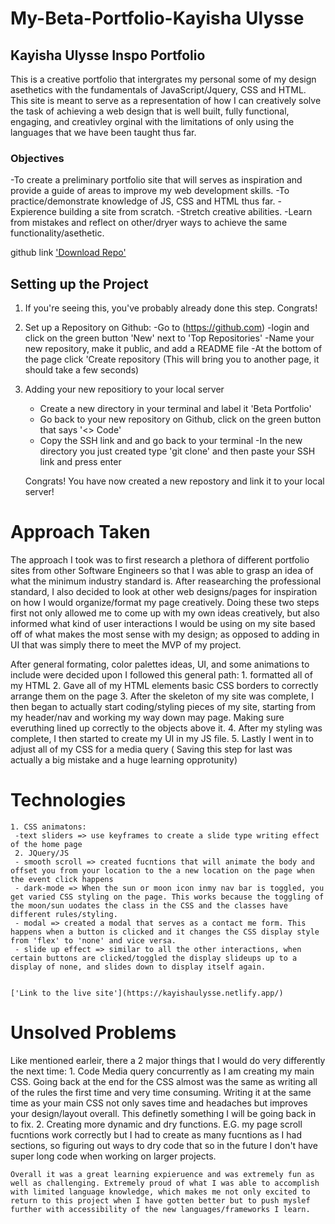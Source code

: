 # My-Beta-Portfolio-Kayisha Ulysse

## Kayisha Ulysse Inspo Portfolio
This is a creative portfolio that intergrates my personal some of my design asethetics with the fundamentals of JavaScript/Jquery, CSS and HTML. This site is meant to serve as a representation of how I can creatively solve the task of achieving a web design that is well built, fully functional, engaging, and creativley orginal with the limitations of only using the languages that we have been taught thus far.

### Objectives
-To create a preliminary portfolio site that will serves as inspiration and provide a guide of areas to improve my web development skills.
-To practice/demonstrate knowledge of JS, CSS and HTML thus far.
-Expierence building a site from scratch.
-Stretch creative abilities.
-Learn from mistakes and reflect on other/dryer ways to achieve the same functionality/asethetic.

github link ['Download Repo'](https://github.com/kayishau/My-Portfolio-)

## Setting up the Project
1. If you're seeing this, you've probably already done this step. Congrats!

2. Set up a Repository on Github:
    -Go to (https://github.com) 
    -login and click on the green button 'New' next to 'Top Repositories'
    -Name your new repository, make it public, and add a README file
    -At the bottom of the page click 'Create repository (This will bring you to another page, it should take a few seconds)

3. Adding your new repositiory to your local server
    - Create a new directory in your terminal and label it 'Beta Portfolio'
    - Go back to your new repository on Github, click on the green button that says '<> Code'
    - Copy the SSH link and and go back to your terminal
    -In the new directory you just created type 'git clone' and then paste your SSH link and press enter

    Congrats! You have now created a new repostory and link it to your local server!

# Approach Taken
The approach I took was to first research a plethora of different portfolio sites from other Software Engineers so that I was able to grasp an idea of what the minimum industry standard is. 
After reasearching the professional standard, I also decided to look at other web designs/pages for inspiration on how I would organize/format my page creatively. Doing these two steps first not only allowed me to come up with my own ideas creatively, but also informed what kind of user interactions I would be using on my site based off of what makes the most sense with my design; as opposed to adding in UI that was simply there to meet the MVP of my project.

After general formating, color palettes ideas, UI, and some animations to include were decided upon I followed this general path:
    1. formatted all of my HTML
    2. Gave all of my HTML elements basic CSS borders to correctly arrange them on the page
    3. After the skeleton of my site was complete, I then began to actually start coding/styling pieces of my site, starting from my header/nav and working my way down may page. Making sure everuthing lined up correctly to the objects above it.
    4. After my styling was complete, I then started to create my UI in my JS file.
    5. Lastly I went in to adjust all of my CSS for a media query ( Saving this step for last was actually a big mistake and a huge learning opprotunity)

# Technologies
    1. CSS animatons:
     -text sliders => use keyframes to create a slide type writing effect of the home page
     2. JQuery/JS 
     - smooth scroll => created fucntions that will animate the body and offset you from your location to the a new location on the page when the event click happens
     - dark-mode => When the sun or moon icon inmy nav bar is toggled, you get varied CSS styling on the page. This works because the toggling of the moon/sun uodates the class in the CSS and the classes have different rules/styling.
     - modal => created a modal that serves as a contact me form. This happens when a button is clicked and it changes the CSS display style from 'flex' to 'none' and vice versa.
     - slide up effect => similar to all the other interactions, when certain buttons are clicked/toggled the display slideups up to a display of none, and slides down to display itself again.


    ['Link to the live site'](https://kayishaulysse.netlify.app/)

# Unsolved Problems

Like mentioned earleir, there a 2 major things that I would do very differently the next time:
    1. Code Media query concurrently as I am creating my main CSS. Going back at the end for the CSS almost was the same as writing all of the rules the first time and very time consuming. Writing it at the same time as your main CSS not only saves time and headaches but improves your design/layout overall. This definetly something I will be going back in to fix.
    2. Creating more dynamic and dry functions. E.G. my page scroll fucntions work correctly but I had to create as many fucntions as I had sections, so figuring out ways to dry code that so in the future I don't have super long code when working on larger projects.

    Overall it was a great learning expieruence and was extremely fun as well as challenging. Extremely proud of what I was able to accomplish with limited language knowledge, which makes me not only excited to return to this project when I have gotten better but to push myslef further with accessibility of the new languages/frameworks I learn.



    


